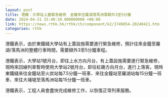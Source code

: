 ```yaml
---
layout: post
title: 港鐵：大學站上蓋緊急維修　金鐘來往羅湖落馬洲需額外3至5分鐘
date: 2024-04-21 15:40:10.000000000 +08:00
link: https://news.rthk.hk/rthk/ch/component/k2/1749854-20240421.htm
categories: rthk
---
```


港鐵表示，由於東鐵綫大學站有上蓋設施需要進行緊急維修，預計往來金鐘至羅湖/落馬洲的整體行車時間，需要額外3至5分鐘車程。

港鐵表示，大學站1號月台，即往上水方向月台，有上蓋設施需要進行緊急維修，現時來回線列車暫時使用大學站2號月台，即往紅磡方向月台，進行上落客。現時東鐵綫來往金鐘站至火炭站每7.5分鐘一班車、來往金鐘站至羅湖站每15分鐘一班車、來往大埔墟至落馬洲站每15分鐘一班車。

港鐵表示，工程人員會盡快完成維修工作，以恢復正常列車服務。
